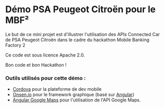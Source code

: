 # Démo PSA Peugeot Citroën pour le MBF²

Le but de ce mini projet est d'illustrer l'utilisation des APIs Connected Car de PSA Peugeot Citroën dans le cadre du hackathon Mobile Banking Factory 2

Ce code est sous licence Apache 2.0.

Bon code et bon Hackathon !


### Outils utilisés pour cette démo :

 * [Cordova](https://cordova.apache.org/) pour la plateforme de dev mobile
 * [Onsen.io](http://onsen.io/) pour le framework graphique (basé sur [Angular](https://angularjs.org/))
 * [Angular Google Maps](http://angular-ui.github.io/angular-google-maps/#!/) pour l'utilisation de l'API Google Maps.
